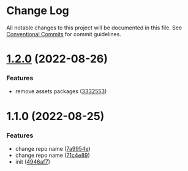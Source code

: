 # Change Log

All notable changes to this project will be documented in this file. See [Conventional Commits](https://conventionalcommits.org) for commit guidelines.

# [1.2.0](https://github.com/Raymond-Mao/arale-ui/compare/@arale-ui/components@1.1.0...@arale-ui/components@1.2.0) (2022-08-26)

### Features

- remove assets packages ([3332553](https://github.com/Raymond-Mao/arale-ui/commit/333255332c5ea9e43c704562d5f3d308f390beba))

# 1.1.0 (2022-08-25)

### Features

- change repo name ([7a9954e](https://github.com/Raymond-Mao/arale-ui/commit/7a9954e7a6988f6bb6b6320f5c4e2fe5f431adf7))
- change repo name ([71c4e89](https://github.com/Raymond-Mao/arale-ui/commit/71c4e89fa450eb9f120371434d4038c74361b3f9))
- init ([4946af7](https://github.com/Raymond-Mao/arale-ui/commit/4946af7af145f612ef480eedbec96398855c14cc))
